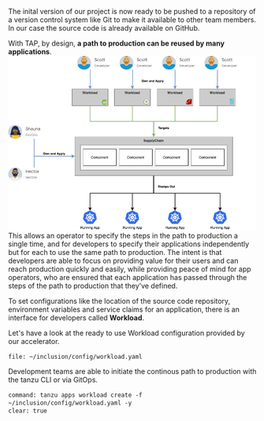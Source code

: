 The inital version of our project is now ready to be pushed to a repository of a version control system like Git to make it available to other team members.
In our case the source code is already available on GitHub.

With TAP, by design, **a path to production can be reused by many applications**. 
![](../images/cartographer.png)
This allows an operator to specify the steps in the path to production a single time, and for developers to specify their applications independently but for each to use the same path to production. The intent is that developers are able to focus on providing value for their users and can reach production quickly and easily, while providing peace of mind for app operators, who are ensured that each application has passed through the steps of the path to production that they’ve defined.

To set configurations like the location of the source code repository, environment variables and service claims for an application, there is an interface for developers called **Workload**. 

Let's have a look at the ready to use Workload configuration provided by our accelerator.
```editor:open-file
file: ~/inclusion/config/workload.yaml
```

Development teams are able to initiate the continous path to production with the tanzu CLI or via GitOps.
```terminal:execute
command: tanzu apps workload create -f ~/inclusion/config/workload.yaml -y
clear: true
```